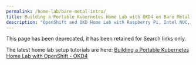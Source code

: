 ```yaml
---
permalink: /home-lab/bare-metal-intro/
title: Building a Portable Kubernetes Home Lab with OKD4 on Bare Metal
description: "OpenShift and OKD Home Lab with Raspberry Pi, Intel NUC, CentOS Stream, and OpenWRT"
---
```

This page has been deprecated, it has been retained for Search links only.

The latest home lab setup tutorials are here: [Building a Portable Kubernetes Home Lab with OpenShift - OKD4](/home-lab/lab-intro/)
